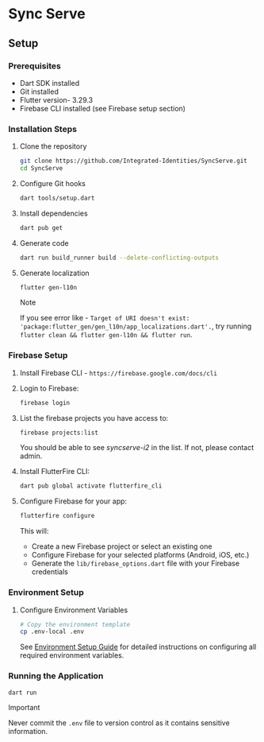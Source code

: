 # Sync Serve

## Setup

### Prerequisites
- Dart SDK installed
- Git installed
- Flutter version- 3.29.3
- Firebase CLI installed (see Firebase setup section)

### Installation Steps

1. Clone the repository
   ```bash
   git clone https://github.com/Integrated-Identities/SyncServe.git
   cd SyncServe
   ```

2. Configure Git hooks
   ```bash 
   dart tools/setup.dart
   ```

3. Install dependencies
   ```bash
   dart pub get
   ```

4. Generate code
   ```bash
   dart run build_runner build --delete-conflicting-outputs
   ```

5. Generate localization
   ```bash
   flutter gen-l10n
   ```

   > [!NOTE]  
   > If you see error like - `Target of URI doesn't exist: 'package:flutter_gen/gen_l10n/app_localizations.dart'.`, try running `flutter clean && flutter gen-l10n && flutter run`.

### Firebase Setup

1. Install Firebase CLI - `https://firebase.google.com/docs/cli`

2. Login to Firebase:
   ```bash
   firebase login
   ```

3. List the firebase projects you have access to:
   ```bash
   firebase projects:list
   ```

   You should be able to see _syncserve-i2_ in the list. If not, please contact admin.

3. Install FlutterFire CLI:
   ```bash
   dart pub global activate flutterfire_cli
   ```

4. Configure Firebase for your app:
   ```bash
   flutterfire configure
   ```
   This will:
   - Create a new Firebase project or select an existing one
   - Configure Firebase for your selected platforms (Android, iOS, etc.)
   - Generate the `lib/firebase_options.dart` file with your Firebase credentials

### Environment Setup

1. Configure Environment Variables
   ```bash
   # Copy the environment template
   cp .env-local .env
   ```
   See [Environment Setup Guide](docs/environment-setup.md) for detailed instructions on configuring all required environment variables.

### Running the Application

```bash
dart run
```

> [!IMPORTANT]  
> Never commit the `.env` file to version control as it contains sensitive information.
